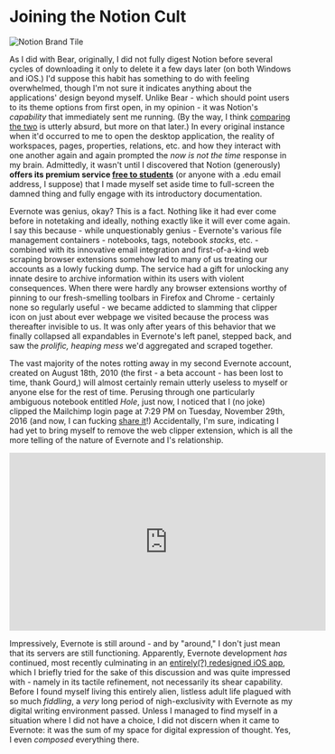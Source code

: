 # Joining the Notion Cult

![Notion Brand Tile](https://i.snap.as/gwOgiDN.png)

As I did with Bear, originally, I did not fully digest Notion before several cycles of downloading it only to delete it a few days later (on both Windows and iOS.) I'd suppose this habit has something to do with feeling overwhelmed, though I'm not sure it indicates anything about the applications' design beyond myself. Unlike Bear - which should point users to its theme options from first open, in my opinion - it was Notion's *capability* that immediately sent me running. (By the way, I think [comparing the two](https://www.reddit.com/r/bearapp/comments/j2grc8/notion_has_added_backlinks/) is utterly absurd, but more on that later.) In every original instance when it'd occurred to me to open the desktop application, the reality of workspaces, pages, properties, relations, etc. and how they interact with one another again and again prompted the *now is not the time* response in my brain. Admittedly, it wasn't until I discovered that Notion (generously) **offers its premium service [free to students](https://www.notion.so/students)** (or anyone with a .edu email address, I suppose) that I made myself set aside time to full-screen the damned thing and fully engage with its introductory documentation.

Evernote was genius, okay? This is a fact. Nothing like it had ever come before in notetaking and ideally, nothing exactly like it will ever come again. I say this because - while unquestionably genius - Evernote's various file management containers - notebooks, tags, notebook *stacks*, etc. - combined with its innovative email integration and first-of-a-kind web scraping browser extensions somehow led to many of us treating our accounts as a lowly fucking dump. The service had a gift for unlocking any innate desire to archive information within its users with violent consequences. When there were hardly any browser extensions worthy of pinning to our fresh-smelling toolbars in Firefox and Chrome - certainly none so regularly useful - we became addicted to slamming that clipper icon on just about ever webpage we visited because the process was thereafter invisible to us. It was only after years of this behavior that we finally collapsed all expandables in Evernote's left panel, stepped back, and saw the *prolific, heaping mess* we'd aggregated and scraped together.

The vast majority of the notes rotting away in my second Evernote account, created on August 18th, 2010 (the first - a beta account - has been lost to time, thank Gourd,) will almost certainly remain utterly useless to myself or anyone else for the rest of time. Perusing through one particularly ambiguous notebook entitled *Hole*, just now, I noticed that I (no joke) clipped the Mailchimp login page at 7:29 PM on Tuesday, November 29th, 2016 (and now, I can fucking [share it](https://www.evernote.com/shard/s36/sh/ee28f42d-02b0-4aae-82c5-21b24b606a00/c6f3125a16a99c1089fc6360d47264c6)!) Accidentally, I'm sure, indicating I had yet to bring myself to remove the web clipper extension, which is all the more telling of the nature of Evernote and I's relationship.

<iframe width="560" height="315" src="https://www.youtube.com/embed/1tfCpq8zD_k?controls=0" frameborder="0" allow="accelerometer; autoplay; clipboard-write; encrypted-media; gyroscope; picture-in-picture" allowfullscreen></iframe>

Impressively, Evernote is still around - and by "around," I don't just mean that its servers are still functioning. Apparently, Evernote development *has* continued, most recently culminating in an [entirely(?) redesigned iOS app](https://evernote.com/blog/introducing-new-evernote-ios/), which I briefly tried for the sake of this discussion and was quite impressed with - namely in its tactile refinement, not necessarily its shear capability. Before I found myself living this entirely alien, listless adult life plagued with so much *fiddling*, a *very* long period of nigh-exclusivity with Evernote as my digital writing environment passed. Unless I managed to find myself in a situation where I did not have a choice, I did not discern when it came to Evernote: it was the sum of my space for digital expression of thought. Yes, I even *composed* everything there. 